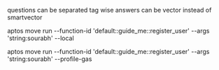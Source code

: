 questions can be separated tag wise
answers can be vector instead of smartvector


 aptos move run --function-id 'default::guide_me::register_user' --args 'string:sourabh' --local

 aptos move run --function-id 'default::guide_me::register_user' --args 'string:sourabh' --profile-gas